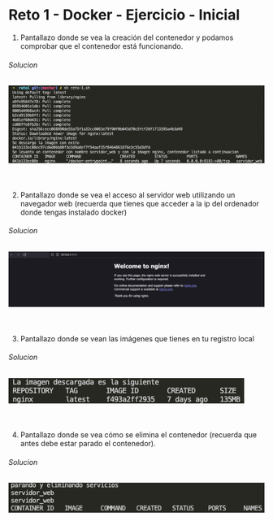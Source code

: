 # Reto 1 - Docker -  Ejercicio - Inicial

1. Pantallazo donde se vea la creación del contenedor y podamos comprobar que el contenedor está funcionando.

###### Solucion

![Screenshot](./img/reto1_0.png)
---
<br>

2. Pantallazo donde se vea el acceso al servidor web utilizando un navegador web (recuerda que tienes que acceder a la ip del ordenador donde tengas instalado docker)

###### Solucion

![Screenshot](./img/reto1_1.png)
---
<br>

3. Pantallazo donde se vean las imágenes que tienes en tu registro local

###### Solucion

![Screenshot](./img/reto1_2.png)
---
<br>

4. Pantallazo donde se vea cómo se elimina el contenedor (recuerda que antes debe estar parado el contenedor).

###### Solucion

![Screenshot](./img/reto1_3.png)